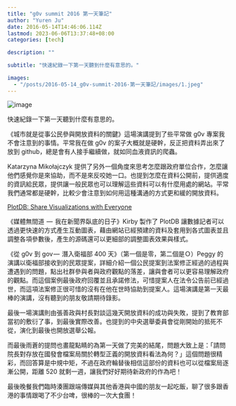```yaml
---
title: "g0v summit 2016 第一天筆記"
author: "Yuren Ju"
date: 2016-05-14T14:46:06.114Z
lastmod: 2023-06-06T13:37:48+08:00
categories: [tech]

description: ""

subtitle: "快速紀錄一下第一天聽到什麼有意思的。"

images:
  - "/posts/2016-05-14_g0v-summit-2016-第一天筆記/images/1.jpeg"
---
```


![image](/posts/2016-05-14_g0v-summit-2016-第一天筆記/images/1.jpeg#layoutTextWidth)

快速紀錄一下第一天聽到什麼有意思的。

《城市就是從事公民參與開放資料的關鍵》這場演講提到了些平常做 g0v 專案我不會注意到的事情。平常我在做 g0v 的案子大概就是硬幹，反正把資料弄出來了放到 github，總是會有人接手繼續做，就如同血液資訊的爬蟲。

Katarzyna Mikołajczyk 提供了另外一個角度來思考怎麼跟政府單位合作，怎麼讓他們感覺你是來協助，而不是來反咬她一口。也提到怎麼在資料公開前，提供適度的資訊給民眾，提供讓一般民眾也可以理解這些資料可以有什麼用處的網站。平常我們通常都是硬幹，比較少會注意到如何用這種溝通的方式更和緩的開放資料。

[PlotDB: Share Visualizations with Everyone](http://plotdb.com/)

《媒體無間道  —  我在新聞界臥底的日子》Kirby 製作了 PlotDB 讓數據記者可以透過更快速的方式產生互動圖表，藉由網站已經預建的資料及套用到各式圖表並且調整各項參數後，產生的源碼還可以更細部的調整圖表效果與樣式。

《從 g0v 到 gov —  潛入衛福部 400 天》（第一個是零，第二個是Ｏ）Peggy 的演講以衛福部接收到的民眾提案，詳細介紹一個公民提案到法案修正經過的過程與遭遇到的問題，點出社群參與者與政府觀點的落差，讓與會者可以更容易理解政府的觀點。而這個案例最後政府回覆並且承諾修法，可惜提案人在法令公告前已經過世，而這項法案修正很可惜的沒有在他在世時協助到提案人。這場演講是第一天最棒的演講，沒有聽到的朋友敬請期待錄影。

最後一場演講則由張善政與村長對談這幾天開放資料的成功與失敗，提到了教育部當初的敷衍了事，到最後實際改善。也提到的中央選舉委員會從剛開始的抵死不從，演化到最後也開放選舉公報。

而最後雨蒼的提問也畫龍點睛的為第一天做了完美的結尾，問題大致上是：「請問院長對存放在國發會檔案局關於轉型正義的開放資料看法為何？」這個問題很精彩，而回答算是中規中矩，不過在政府輪替後相信這部份的資料也可以從檔案局逐漸公開，距離 520 就剩一週，讓我們好好期待新政府的作為吧！

最後晚餐我們臨時湊團跟端傳媒與其他香港與中國的朋友一起吃飯，聊了很多跟香港的事情跟喝了不少台啤，很棒的一次大食團！
